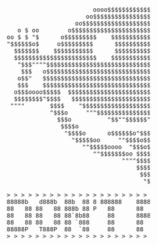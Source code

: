 <pre>                       
                                            oooo$$$$$$$$$$$$oooo
                                          oo$$$$$$$$$$$$$$$$$$$$$$$$o
                                       oo$$$$$$$$$$$$$$$$$$$$$$$$$$$$$$o         o$   $$ o$
                       o $ oo        o$$$$$$$$$$$$$$$$$$$$$$$$$$$$$$$$$$$$o       $$ $$ $$o$
                    oo $ $ "$      o$$$$$$$$$    $$$$$$$$$$$$$    $$$$$$$$$o       $$$o$$o$
                    "$$$$$$o$     o$$$$$$$$$      $$$$$$$$$$$      $$$$$$$$$$o    $$$$$$$$
                      $$$$$$$    $$$$$$$$$$$      $$$$$$$$$$$      $$$$$$$$$$$$$$$$$$$$$$$
                      $$$$$$$$$$$$$$$$$$$$$$$    $$$$$$$$$$$$$    $$$$$$$$$$$$$$  """$$$
                       "$$$""""$$$$$$$$$$$$$$$$$$$$$$$$$$$$$$$$$$$$$$$$$$$$$$$$$     "$$$
                        $$$   o$$$$$$$$$$$$$$$$$$$$$$$$$$$$$$$$$$$$$$$$$$$$$$$$$$     "$$$o
                       o$$"   $$$$$$$$$$$$$$$$$$$$$$$$$$$$$$$$$$$$$$$$$$$$$$$$$$$       $$$o
                       $$$    $$$$$$$$$$$$$$$$$$$$$$$$$$$$$$$$$$$$$$$$$$$$$" "$$$$$$ooooo$$$$o
                      o$$$oooo$$$$$  $$$$$$$$$$$$$$$$$$$$$$$$$$$$$$$$$$$$$   o$$$$$$$$$$$$$$$$$
                      $$$$$$$$"$$$$   $$$$$$$$$$$$$$$$$$$$$$$$$$$$$$$$$$     $$$$""""""""
                     """"       $$$$    "$$$$$$$$$$$$$$$$$$$$$$$$$$$$"      o$$$
                                "$$$o     """$$$$$$$$$$$$$$$$$$"$$"         $$$
                                  $$$o          "$$""$$$$$$""""           o$$$
                                   $$$$o                                o$$$"
                                    "$$$$o      o$$$$$$o"$$$$o        o$$$$
                                      "$$$$$oo     ""$$$$o$$$$$o   o$$$$""
                                         ""$$$$$oooo  "$$$o$$$$$$$$$"""
                                            ""$$$$$$$oo $$$$$$$$$$
                                                    """"$$$$$$$$$$$
                                                        $$$$$$$$$$$$
                                                         $$$$$$$$$$"
                                                          "$$$""""
                
                    > > > > > > > > > > > > > > > > > > > > > > > > > > > > > > > > > > > > > 
                    88888b   d888b  88b  88 8 888888    88888b   888    88b  88 88  d888b  88
                    88   88 88   88 888b 88 P   88      88   88 88 88   888b 88 88 88   `  88
                    88   88 88   88 88`8b88     88      88888P 88   88  88`8b88 88 88      88
                    88   88 88   88 88 `888     88      88    d8888888b 88 `888 88 88   ,  `"
                    88888P   T888P  88  `88     88      88    88     8b 88  `88 88  T888P  88
                    > > > > > > > > > > > > > > > > > > > > > > > > > > > > > > > > > > > > > 
    
    </pre>
